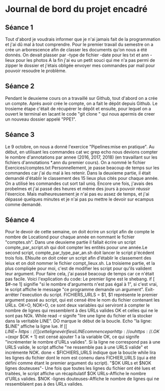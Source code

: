 # Journal de bord du projet encadré
## Séance 1

 Tout d'abord je voudrais informer que je n'ai jamais fait de la programmation et j'ai dû mal à tout comprendre.
 Pour le premier travail du semestre on a crée un arborescence afin de classer les documents qu'on nous a été donnés. On devait plasser par
-type de fichier
-date pour les txt et ann
-lieux pour les photos
 A la fin j'ai eu un petit souci qui me n'a pas permi de zipper le dossier et j'étais obligée envoyer mes commandes par mail pour pouvoir resoudre le problème.

## Séance 2

Pendant le deuxieme cours on a travaillé sur Github, tout d'abord on a crée un compte. Aprés avoir crée le compte, on a fait le dépôt depuis Github. Le trosieme étape c'était de récupérer le dépôt et ensuite, pour lequel on a ouvert le terminal en lacant le code "git clone <URL>" qui nous apermis de creer un nouveau dossier appelé "PPE1".

## Séance 3

Le 9 octobre, on nous a donné  l'exercice "Pipelines:mise en pratique". Au début, en utilisant les commandes cat wc grep echo nous devions compter le nombre d'annotations par annee (2016, 2017, 2018) (en travaillant sur les fichiers d'annotations *.ann du premier cours). On a nommé le fichier Exercices/comptes.txt
Personnellement, je passe beacoup de temps sur les commandes car j'ai du mal à les retenir.
Dans la deuxieme partie, il était demandé d'établir le classement des 15 lieux plus cités pour chaque année. On a utilisé les commandes cut sort tail uniq. Encore une fois, j'avais des probelmes et j'ai passé des heures et même des jours à pouvoir réussir l'éxercice. Mais malheureusement je n'ai pas eu assez de temps, et j'ai dépassé quelques minutes et je n'ai pas pu mettre le devoir sur ecampus comme demandé.

## Séance 4

Pour le devoir de cette semaine, on doit écrire un script afin de compte le nombre de Locationd pour chaque année en nommant le fichier "comptes.sh". Dans une deuxieme partie il fallait écrire un script compte_par_script.sh qui doit compter les entités poour une année.Le second script, compte_par_type_par_an.sh doit lancer le script p'écédent trois fois. ENsuite on doit créer un script afin d'établir le classement des leiux et on doit nommer le fichier compt_lieux.sh. La troisieme partie, et la plus compliqée pour moi, c'est de modifier les script pour qu'ils valident leur argument. Pour faire cela, j'ai passé beacoup de temps car ce n'était pas facile.
Voici l'explication du code:
Le premier ligne est le shebang.
if [ $#-ne 1] signifie "si le nombre d'arguments n'est pas égal à 1", si c'est vrai, le script affiche le message "ce programme demande un argument".
Exit-arrêter l'execution du script. FICHIERS_URLS = $1, $1 représente le premier argument passé au script, qui est censé être le nom du fichier contenant les URLs.
OK=O, NOK=O, ce sont deux variables qui serviront à compter le nombre de lignes qui ressemblent à des URLs valides OK et celles qui ne le sont pas NOk.
While read -r signife "lire une ligne du fichier et la stocker dans la veritable LINE". DO marque le début de la boucle.
Echo "la ligne: $LINE" affiche la ligne lue. If [[ $LINE =~ ĥttps://]] cette ligne vérifie si LINE commence par http:// ou https://. OK=$(expr $OK + 1) est censé ajouter 1 a la variable OK, ce qui signife "incrémenter le nombre d'URLs valides".
Si la ligne ne correspond pas à une URLS valide, le script affiche "ne ressemble pas à une URLS valide" et incrémente NOK.
done < $FICHIERS_URLS  indique que la boucle while lira les lignes du fichier dont le nom est conenu dans FICHIER_URLS (qui a été défini comme étant le premier argument du script).
"$OK URLs et $NOK lignes douteuses"- Une fois que toutes les lignes du fichier ont été lues et traitées, le script affiche un récapitulatif
$OK URLs-Affiche le nombre d'URLs valides.
$NOK -lignes douteuses-Affiche le nombre de lignes qui ne ressemblaient pas à des URLs valides.
